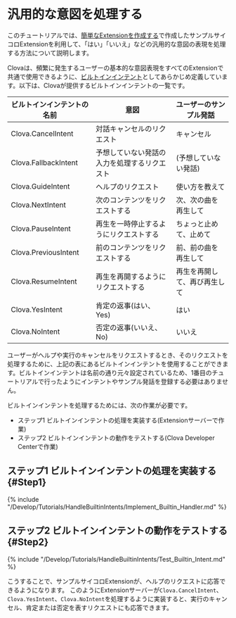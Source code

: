 # 汎用的な意図を処理する
このチュートリアルでは、[簡単なExtensionを作成する](/Develop/Tutorials/Build_Simple_Extension.md)で作成したサンプルサイコロExtensionを利用して、「はい」「いいえ」などの汎用的な意図の表現を処理する方法について説明します。

Clovaは、頻繁に発生するユーザーの基本的な意図表現をすべてのExtensionで共通で使用できるように、[ビルトインインテント](/Design/Design_Guideline_For_Extension.md#BuiltinIntent)としてあらかじめ定義しています。以下は、Clovaが提供するビルトインインテントの一覧です。

| ビルトインインテントの名前 | 意図                                     | ユーザーのサンプル発話       |
| -------------------------- | ---------------------------------------- | ---------------------------- |
| Clova.CancelIntent         | 対話キャンセルのリクエスト               | キャンセル                   |
| Clova.FallbackIntent       | 予想していない発話の入力を処理するリクエスト | (予想していない発話)     |
| Clova.GuideIntent          | ヘルプのリクエスト                       | 使い方を教えて               |
| Clova.NextIntent           | 次のコンテンツをリクエストする           | 次、次の曲を再生して         |
| Clova.PauseIntent          | 再生を一時停止するようにリクエストする   | ちょっと止めて、止めて       |
| Clova.PreviousIntent       | 前のコンテンツをリクエストする           | 前、前の曲を再生して         |
| Clova.ResumeIntent         | 再生を再開するようにリクエストする       | 再生を再開して、再び再生して |
| Clova.YesIntent            | 肯定の返事(はい、Yes)                    | はい                         |
| Clova.NoIntent             | 否定の返事(いいえ、No)                   | いいえ                       |

ユーザーがヘルプや実行のキャンセルをリクエストするとき、そのリクエストを処理するために、上記の表にあるビルトインインテントを使用することができます。ビルトインインテントは名前の通り元々設定されているため、1番目のチュートリアルで行ったようにインテントやサンプル発話を登録する必要はありません。

ビルトインインテントを処理するためには、次の作業が必要です。
* ステップ1 ビルトインインテントの処理を実装する(Extensionサーバーで作業)
* ステップ2 ビルトインインテントの動作をテストする(Clova Developer Centerで作業)

## ステップ1 ビルトインインテントの処理を実装する {#Step1}
{% include "/Develop/Tutorials/HandleBuiltinIntents/Implement_Builtin_Handler.md" %}

## ステップ2 ビルトインインテントの動作をテストする {#Step2}
{% include "/Develop/Tutorials/HandleBuiltinIntents/Test_Builtin_Intent.md" %}

こうすることで、サンプルサイコロExtensionが、ヘルプのリクエストに応答できるようになります。
このようにExtensionサーバーが`Clova.CancelIntent`、`Clova.YesIntent`、`Clova.NoIntent`を処理するように実装すると、実行のキャンセル、肯定または否定を表すリクエストにも応答できます。
